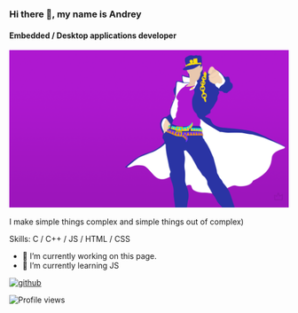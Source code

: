 ### Hi there 👋, my name is Andrey
#### Embedded / Desktop applications developer
![Embedded / Desktop applications developer](https://github.com/GTrueNiN/GTrueNiN/blob/main/profile_banner.png)

I make simple things complex and simple things out of complex)

Skills: C / C++ / JS / HTML / CSS

- 🔭 I’m currently working on this page. 
- 🌱 I’m currently learning JS 


[<img src='https://cdn.jsdelivr.net/npm/simple-icons@3.0.1/icons/github.svg' alt='github' height='40'>](https://github.com/https://github.com/GTrueNiN)  

![Profile views](https://gpvc.arturio.dev/https://github.com/GTrueNiN)  
